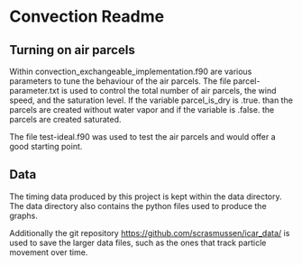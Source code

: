 # Convection Readme

## Turning on air parcels

Within convection_exchangeable_implementation.f90 are various parameters to
tune the behaviour of the air parcels.
The file parcel-parameter.txt is used to control the total number of air
parcels, the wind speed, and the saturation level.
If the variable parcel_is_dry is .true. than the parcels are created without
water vapor and if the variable is .false. the parcels are created saturated.


The file test-ideal.f90 was used to test the air parcels and would offer a
good starting point.


## Data
The timing data produced by this project is kept within the data directory.
The data directory also contains the python files used to produce the graphs.

Additionally the git repository https://github.com/scrasmussen/icar_data/ is
used to save the larger data files, such as the ones that track particle
movement over time.